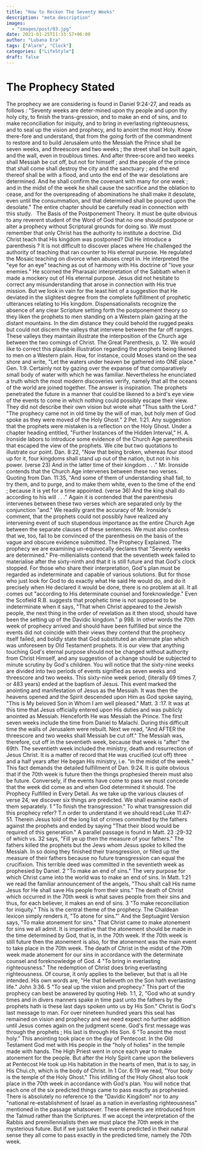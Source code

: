 ```yaml
---
title: "How to Reckon The Seventy Weeks"
description: "meta description"
images:
  - "images/post/03.jpg"
date: 2021-01-25T11:33:57+06:00
author: "Lubana Era"
tags: ["Alarm", "Clock"]
categories: ["LifeStyle"]
draft: false
---
```


# The Prophecy Stated
The prophecy we are considering is found in Daniel 9:24-27, and reads as follows : "Seventy weeks are deter-mined upon thy people and upon thy holy city, to finish the trans-gression, and to make an end of sins, and to make reconciliation for iniquity, and to bring in everlasting righteousness, and to seal up the vision and prophecy, and to anoint the most Holy. Know there-fore and understand, that from the going forth of the commandment to restore and to build Jerusalem unto the Messiah the Prince shall be seven weeks, and threescore and two weeks ; the street shall be built again, and the wall, even in troublous times. And after three-score and two weeks shall Messiah be cut off, but not for himself ; and the people of the prince that shall come shall destroy the city and the sanctuary ; and the end thereof shall be with a flood, and unto the end of the war desolations are determined. And he shall confirm the covenant with many for one week ; and in the midst of the week he shall cause the sacrifice and the oblation to cease, and for the overspreading of abominations he shall make it desolate, even until the consummation, and that determined shall be poured upon the desolate." The entire chapter should be carefully read in connection with this study.
 
The Basis of the Postponement Theory. It must be quite obvious to any reverent student of the Word of God that no one should postpone or alter a prophecy without Scriptural grounds for doing so. We must remember that only Christ has the authority to institute a doctrine. Did Christ teach that His kingdom was postponed? Did He introduce a parenthesis ? It is not difficult to discover places where He challenged the authority of teaching that ran counter to His eternal purpose. He regulated the Mosaic teaching on divorce when abuses crept in. He interpreted the "eye for an eye" teaching as out of harmony with His doctrine of "love your enemies." He scorned the Pharasaic interpretation of the Sabbath when it made a mockery out of His eternal purpose. Jesus did not hesitate to correct any misunderstanding that arose in connection with His true mission. But we look in vain for the least hint of a suggestion that He deviated in the slightest degree from the complete fulfillment of prophetic utterances relating to His kingdom.
Dispensationalists recognize the absence of any clear Scripture setting forth the postponement theory so they liken the prophets to men standing on a Western plain gazing at the distant mountains. In the dim distance they could behold the rugged peaks but could not discern the valleys that intervene between the far off ranges. These valleys they maintain illustrate the interposition of the Church age between the two comings of Christ. The Great Parenthesis, p. 12. We would like to correct this plausible illustration regarding the prophets being likened to men on a Western plain. How, for instance, could Moses stand on the sea shore and write, "Let the waters under heaven be gathered into ONE place." Gen. 1:9. Certainly not by gazing over the expanse of that comparatively small body of water with which he was familiar. Nevertheless he enunciated a truth which the most modern discoveries verify, namely that all the oceans of the world are joined together. The answer is inspiration. The prophets penetrated the future in a manner that could be likened to a bird's eye view of the events to come in which nothing could possibly escape their view. They did not describe their own vision but wrote what "Thus saith the Lord." "The prophecy came not in old time by the will of man, but holy men of God spoke as they were moved of the Holy Ghost." 2 Pet. 1:21. Any suggestion that the prophets were mistaken is a reflection on the Holy Ghost.
Under a chapter heading entitled, "Further Instances of the Hidden Interval," H. A. Ironside labors to introduce some evidence of the Church Age parenthesis that escaped the view of the prophets. We cite but two quotations to illustrate our point. Dan. 8:22, "Now that being broken, whereas four stood up for it, four kingdoms shall stand up out of the nation, but not in his power. (verse 23) And in the latter time of their kingdom . . ." Mr. Ironside contends that the Church Age intervenes between these two verses. Quoting from Dan. 11:35, "And some of them of understanding shall fall, to try them, and to purge, and to make them white, even to the time of the end ; because it is yet for a time appointed. (verse 36) And the king shall do according to his will . . ." Again it is contended that the parenthesis intervenes between these two verses which are separated only by the conjunction "and." We readily grant the accuracy of Mr. Ironside's comment, that the prophets could not possibly have realized any intervening event of such stupendous importance as the entire Church Age between the separate clauses of these sentences. We must also confess that we, too, fail to be convinced of the parenthesis on the basis of the vague and obscure evidence submitted.
The Prophecy Explained. The prophecy we are examining un-equivocally declares that "Seventy weeks are determined." Pre-millenialists contend that the seventieth week failed to materialise after the sixty-ninth and that it is still future and that God's clock stopped. For those who share their interpretation, God's plan must be regarded as indeterminate and capable of various solutions. But for those who just look for God to do exactly what He said He would do, and do it precisely when He declared it would be done, there is no problem at all. It all comes out "according to His determinate counsel and foreknowledge." Even the Scofield R.B. suggests that prophetic time is not supposed to be indeterminate when it says, "That when Christ appeared to the Jewish people, the next thing in the order of revelation as it then stood, should have been the setting up of the Davidic kingdom." p 998. In other words the 70th week of prophecy arrived and should have been fulfilled but since the events did not coincide with their views they contend that the prophecy itself failed, and boldly state that God substituted an alternate plan which was unforeseen by Old Testament prophets. It is our view that anything touching God's eternal purpose should not be changed without authority from Christ Himself, and any suggestion of a change should be subjected to minute scrutiny by God's children.
You will notice that the sixty-nine weeks are divided into two periods of events signified as seven weeks and threescore and two weeks. This sixty-nine week period, (literally 69 times 7, or 483 years) ended at the baptism of Jesus. This event marked the anointing and manifestation of Jesus as the Messiah. It was then the heavens opened and the Spirit descended upon Him as God spoke saying, "This is My beloved Son in Whom I am well pleased." Matt. 3 :17. It was at this time that Jesus officially entered upon His duties and was publicly anointed as Messiah. Henceforth He was Messiah the Prince.
The first seven weeks include the time from Daniel to Malachi. During this difficult time the walls of Jerusalem were rebuilt. Next we read, "And AFTER the threescore and two weeks shall Messiah be cut off." The Messiah was, therefore, cut off in the seventieth week, because that week is "after" the 69th. The seventieth week included the ministry, death and resurrection of Jesus Christ. It is a matter of record that He was crucified (cut off) three and a half years after He began His ministry, i.e. "in the midst of the week." This fact demands the detailed fulfillment of Dan. 9:24. It is quite obvious that if the 70th week is future then the things prophesied therein must also be future. Conversely, if the events have come to pass we must concede that the week did come as and when God determined it should.
The Prophecy Fulfilled in Every Detail. As we take up the various clauses of verse 24, we discover six things are predicted. We shall examine each of them separately.
	1	"To finish the transgression." To what transgression did this prophecy refer? T.n order to understand it we should read Luke 11:47-51. Therein Jesus told of the long list of crimes committed by the fathers against the prophets and ended by saying "That their blood would be required of this generation." A parallel passage is found in Matt. 23 :29-32 of which vs. 32 says, "Fill ye up then the measure of your fathers." The fathers killed the prophets but the Jews whom Jesus spoke to killed the Messiah. In so doing they finished their transgression, or filled up the measure of their fathers because no future transgression can equal the crucifixion. This terrible deed was committed in the seventieth week as prophesied by Daniel.
	2	"To make an end of sins." The very purpose for which Christ came into the world was to make an end of sins. In Matt. 1:21 we read the familiar announcement of the angels, "Thou shalt call His name Jesus for He shall save His people from their sins." The death of Christ which occurred in the 70th week is what saves people from their sins and thus, for each believer, it makes an end of sins.
	3	"To make reconciliation for iniquity." This is the central theme of the prophecy. The Chaldean lexicon simply renders it, "To atone for sins."' And the Septuagint Version says, "To make atonement for sins." That Christ came to make atonement for sins we all admit. It is imperative that the atonement should be made in the time determined by God, that is, in the 70th week. If the 70th week is still future then the atonement is also, for the atonement was the main event to take place in the 70th week. The death of Christ in the midst of the 70th week made atonement for our sins in accordance with the determinate counsel and foreknowledge of God.
	4	"To bring in everlasting righteousness." The redemption of Christ does bring everlasting righteousness. Of course, it only applies to the believer, but that is all He intended. His own words are, "He that believeth on the Son hath everlasting life." John 3:36.
	5	"To seal up the vision and prophecy." This part of the prophecy can best be answered by quoting Heb. 1:1, 2, "God who at sundry times and in divers manners spake in time past unto the fathers by the prophets hath is these last days spoken unto us by His Son." Christ is God's last message to man. For over nineteen hundred years this seal has remained on vision and prophecy and we need expect no further addition until Jesus comes again on the judgment scene. God's first message was through the prophets ; His last is through His Son.
	6	"To anoint the most holy." This anointing took place on the day of Pentecost. In the Old Testament God met with His people in the "holy of holies" in the temple made with hands. The High Priest went in once each year to make atonement for the people. But after the Holy Spirit came upon the believers at Pentecost He took up His habitation in the hearts of men, that is to say, in His Chui.ch, which is the body of Christ. In 1 Cor. 6:19 we read, "Your body is the temple of the Holy Ghost." This infilling of the Holy Ghost also took place in the 70th week in accordance with God's plan.
You will notice that each one of the six predicted things came to pass exactly as prophesied. There is absolutely no reference to the "Davidic Kingdom" nor to any "national re-establishment of Israel as a nation in everlasting righteousness" mentioned in the passage whatsoever. These elements are introduced from the Talmud rather than the Scriptures. If we accept the interpretation of the Rabbis and premillennialists then we must place the 70th week in the mysterious future. But if we just take the events predicted in their natural sense they all come to pass exactly in the predicted time, namely the 70th week.
